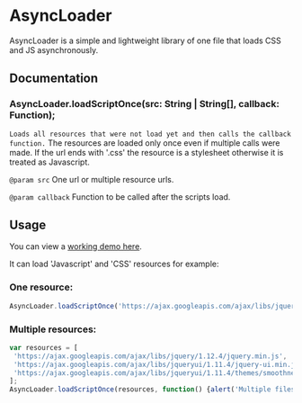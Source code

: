 # AsyncLoader
AsyncLoader is a simple and lightweight library of one file that loads CSS and JS asynchronously.

## Documentation


### AsyncLoader.loadScriptOnce(src: String | String[], callback: Function);
`Loads all resources that were not load yet and then calls the callback function.`
The resources are loaded only once even if multiple calls were made.
If the url ends with '.css' the resource is a stylesheet otherwise it is treated as Javascript.


`@param src` One url or multiple resource urls.

`@param callback` Function to be called after the scripts load.

## Usage
You can view a [working demo here](https://jsfiddle.net/danilomalzao/kztzv9Lc/).

It can load 'Javascript' and 'CSS' resources for example:

### One resource:
```js
AsyncLoader.loadScriptOnce('https://ajax.googleapis.com/ajax/libs/jquery/1.12.4/jquery.min.js', function(){alert('loaded');});
```

### Multiple resources:
```js
var resources = [
 'https://ajax.googleapis.com/ajax/libs/jquery/1.12.4/jquery.min.js',
 'https://ajax.googleapis.com/ajax/libs/jqueryui/1.11.4/jquery-ui.min.js',
 'https://ajax.googleapis.com/ajax/libs/jqueryui/1.11.4/themes/smoothness/jquery-ui.css'
];
AsyncLoader.loadScriptOnce(resources, function() {alert('Multiple files')});
```
